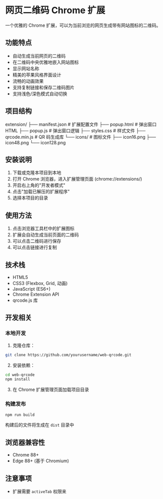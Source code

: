 # 网页二维码 Chrome 扩展

一个优雅的 Chrome 扩展，可以为当前浏览的网页生成带有网站图标的二维码。

## 功能特点

- 自动生成当前网页的二维码
- 在二维码中央优雅地嵌入网站图标
- 显示网站名称
- 精美的苹果风格界面设计
- 流畅的动画效果
- 支持复制链接和保存二维码图片
- 支持浅色/深色模式自动切换

## 项目结构

extension/
├── manifest.json        # 扩展配置文件
├── popup.html          # 弹出窗口 HTML
├── popup.js            # 弹出窗口逻辑
├── styles.css          # 样式文件
├── qrcode.min.js       # QR 码生成库
└── icons/              # 图标文件
    ├── icon16.png
    ├── icon48.png
    └── icon128.png

## 安装说明

1. 下载或克隆本项目到本地
2. 打开 Chrome 浏览器，进入扩展管理页面 (chrome://extensions/)
3. 开启右上角的"开发者模式"
4. 点击"加载已解压的扩展程序"
5. 选择本项目的目录

## 使用方法

1. 点击浏览器工具栏中的扩展图标
2. 扩展会自动生成当前页面的二维码
3. 可以点击二维码进行保存
4. 可以点击链接进行复制

## 技术栈

- HTML5
- CSS3 (Flexbox, Grid, 动画)
- JavaScript (ES6+)
- Chrome Extension API
- qrcode.js 库

## 开发相关

### 本地开发

1. 克隆仓库：
```bash
git clone https://github.com/yourusername/web-qrcode.git
```

2. 安装依赖：
```bash
cd web-qrcode
npm install
```

3. 在 Chrome 扩展管理页面加载项目目录

### 构建发布

```bash
npm run build
```

构建后的文件将生成在 `dist` 目录中

## 浏览器兼容性

- Chrome 88+
- Edge 88+ (基于 Chromium)

## 注意事项

- 扩展需要 `activeTab` 权限来